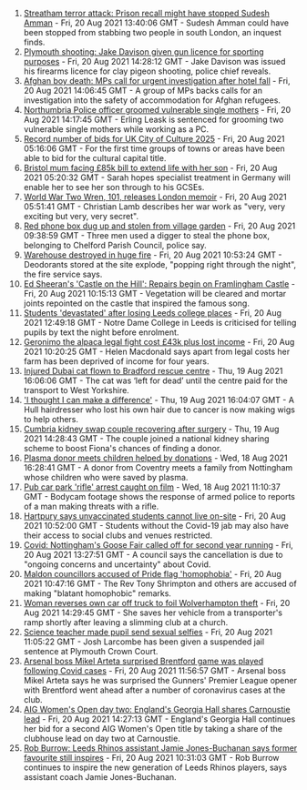 1. [Streatham terror attack: Prison recall might have stopped Sudesh Amman](https://www.bbc.co.uk/news/uk-england-london-58281243) - Fri, 20 Aug 2021 13:40:06 GMT - Sudesh Amman could have been stopped from stabbing two people in south London, an inquest finds.
2. [Plymouth shooting: Jake Davison given gun licence for sporting purposes](https://www.bbc.co.uk/news/uk-england-devon-58282482) - Fri, 20 Aug 2021 14:28:12 GMT - Jake Davison was issued his firearms licence for clay pigeon shooting, police chief reveals.
3. [Afghan boy death: MPs call for urgent investigation after hotel fall](https://www.bbc.co.uk/news/uk-england-south-yorkshire-58280360) - Fri, 20 Aug 2021 14:06:45 GMT - A group of MPs backs calls for an investigation into the safety of accommodation for Afghan refugees.
4. [Northumbria Police officer groomed vulnerable single mothers](https://www.bbc.co.uk/news/uk-england-tyne-58283467) - Fri, 20 Aug 2021 14:17:45 GMT - Erling Leask is sentenced for grooming two vulnerable single mothers while working as a PC.
5. [Record number of bids for UK City of Culture 2025](https://www.bbc.co.uk/news/uk-england-58272630) - Fri, 20 Aug 2021 05:16:06 GMT - For the first time groups of towns or areas have been able to bid for the cultural capital title.
6. [Bristol mum facing £85k bill to extend life with her son](https://www.bbc.co.uk/news/uk-england-bristol-58017220) - Fri, 20 Aug 2021 05:20:32 GMT - Sarah hopes specialist treatment in Germany will enable her to see her son through to his GCSEs.
7. [World War Two Wren, 101, releases London memoir](https://www.bbc.co.uk/news/uk-england-london-58271337) - Fri, 20 Aug 2021 05:51:41 GMT - Christian Lamb describes her war work as "very, very exciting but very, very secret".
8. [Red phone box dug up and stolen from village garden](https://www.bbc.co.uk/news/uk-england-manchester-58280733) - Fri, 20 Aug 2021 09:38:59 GMT - Three men used a digger to steal the phone box, belonging to Chelford Parish Council, police say.
9. [Warehouse destroyed in huge fire](https://www.bbc.co.uk/news/uk-england-coventry-warwickshire-58279006) - Fri, 20 Aug 2021 10:53:24 GMT - Deodorants stored at the site explode, "popping right through the night", the fire service says.
10. [Ed Sheeran's 'Castle on the Hill': Repairs begin on Framlingham Castle](https://www.bbc.co.uk/news/uk-england-suffolk-58271839) - Fri, 20 Aug 2021 10:15:13 GMT - Vegetation will be cleared and mortar joints repointed on the castle that inspired the famous song.
11. [Students 'devastated' after losing Leeds college places](https://www.bbc.co.uk/news/uk-england-leeds-58281151) - Fri, 20 Aug 2021 12:49:18 GMT - Notre Dame College in Leeds is criticised for telling pupils by text the night before enrolment.
12. [Geronimo the alpaca legal fight cost £43k plus lost income](https://www.bbc.co.uk/news/uk-england-bristol-58274260) - Fri, 20 Aug 2021 10:20:25 GMT - Helen Macdonald says apart from legal costs her farm has been deprived of income for four years.
13. [Injured Dubai cat flown to Bradford rescue centre](https://www.bbc.co.uk/news/uk-england-leeds-58273901) - Thu, 19 Aug 2021 16:06:06 GMT - The cat was ‘left for dead’ until the centre paid for the transport to West Yorkshire.
14. ['I thought I can make a difference'](https://www.bbc.co.uk/news/uk-england-humber-58274021) - Thu, 19 Aug 2021 16:04:07 GMT - A Hull hairdresser who lost his own hair due to cancer is now making wigs to help others.
15. [Cumbria kidney swap couple recovering after surgery](https://www.bbc.co.uk/news/uk-england-cumbria-58272857) - Thu, 19 Aug 2021 14:28:43 GMT - The couple joined a national kidney sharing scheme to boost Fiona's chances of finding a donor.
16. [Plasma donor meets children helped by donations](https://www.bbc.co.uk/news/uk-england-coventry-warwickshire-58261942) - Wed, 18 Aug 2021 16:28:41 GMT - A donor from Coventry meets a family from Nottingham whose children who were saved by plasma.
17. [Pub car park 'rifle' arrest caught on film](https://www.bbc.co.uk/news/uk-england-norfolk-58258077) - Wed, 18 Aug 2021 11:10:37 GMT - Bodycam footage shows the response of armed police to reports of a man making threats with a rifle.
18. [Hartpury says unvaccinated students cannot live on-site](https://www.bbc.co.uk/news/uk-england-gloucestershire-58281872) - Fri, 20 Aug 2021 10:52:00 GMT - Students without the Covid-19 jab may also have their access to social clubs and venues restricted.
19. [Covid: Nottingham's Goose Fair called off for second year running](https://www.bbc.co.uk/news/uk-england-nottinghamshire-58284115) - Fri, 20 Aug 2021 13:27:51 GMT - A council says the cancellation is due to "ongoing concerns and uncertainty" about Covid.
20. [Maldon councillors accused of Pride flag 'homophobia'](https://www.bbc.co.uk/news/uk-england-essex-58279641) - Fri, 20 Aug 2021 10:47:16 GMT - The Rev Tony Shrimpton and others are accused of making "blatant homophobic" remarks.
21. [Woman reverses own car off truck to foil Wolverhampton theft](https://www.bbc.co.uk/news/uk-england-birmingham-58282348) - Fri, 20 Aug 2021 14:29:45 GMT - She saves her vehicle from a transporter's ramp shortly after leaving a slimming club at a church.
22. [Science teacher made pupil send sexual selfies](https://www.bbc.co.uk/news/uk-england-devon-58282016) - Fri, 20 Aug 2021 11:05:22 GMT - Josh Larcombe has been given a suspended jail sentence at Plymouth Crown Court.
23. [Arsenal boss Mikel Arteta surprised Brentford game was played following Covid cases](https://www.bbc.co.uk/sport/football/58279516) - Fri, 20 Aug 2021 11:56:57 GMT - Arsenal boss Mikel Arteta says he was surprised the Gunners' Premier League opener with Brentford went ahead after a number of coronavirus cases at the club.
24. [AIG Women's Open day two: England's Georgia Hall shares Carnoustie lead](https://www.bbc.co.uk/sport/golf/58274181) - Fri, 20 Aug 2021 14:27:13 GMT - England's Georgia Hall continues her bid for a second AIG Women's Open title by taking a share of the clubhouse lead on day two at Carnoustie.
25. [Rob Burrow: Leeds Rhinos assistant Jamie Jones-Buchanan says former favourite still inspires](https://www.bbc.co.uk/sport/rugby-league/58280346) - Fri, 20 Aug 2021 10:31:03 GMT - Rob Burrow continues to inspire the new generation of Leeds Rhinos players, says assistant coach Jamie Jones-Buchanan.
